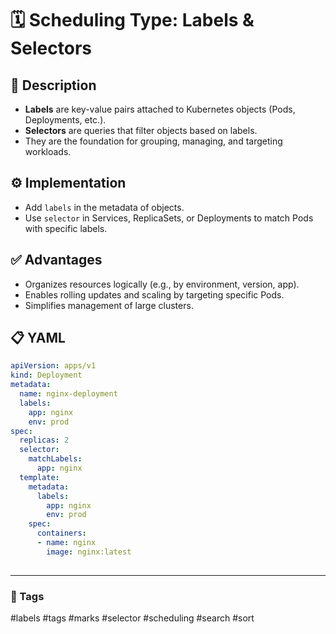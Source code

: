 # 🗓️ Scheduling Type: Labels & Selectors

## 📌 Description

- **Labels** are key-value pairs attached to Kubernetes objects (Pods, Deployments, etc.).
- **Selectors** are queries that filter objects based on labels.
- They are the foundation for grouping, managing, and targeting workloads.

## ⚙️ Implementation

- Add `labels` in the metadata of objects.
- Use `selector` in Services, ReplicaSets, or Deployments to match Pods with specific labels.

## ✅ Advantages

- Organizes resources logically (e.g., by environment, version, app).
- Enables rolling updates and scaling by targeting specific Pods.
- Simplifies management of large clusters.

## 📋 YAML

```YAML
apiVersion: apps/v1
kind: Deployment
metadata:
  name: nginx-deployment
  labels:
    app: nginx
    env: prod
spec:
  replicas: 2
  selector:
    matchLabels:
      app: nginx
  template:
    metadata:
      labels:
        app: nginx
        env: prod
    spec:
      containers:
      - name: nginx
        image: nginx:latest
        
```
---

  

### 🔖 Tags 
#labels #tags #marks #selector #scheduling #search #sort